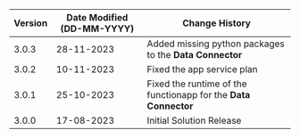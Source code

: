| **Version** | **Date Modified (DD-MM-YYYY)** | **Change History**                                              |
|-------------|--------------------------------|-----------------------------------------------------------------|
| 3.0.3       | 28-11-2023                     | Added missing python packages to the  **Data Connector**        |
| 3.0.2       | 10-11-2023                     | Fixed the app service plan                                      | 
| 3.0.1       | 25-10-2023                     | Fixed the runtime of the functionapp for the **Data Connector** | 
| 3.0.0       | 17-08-2023                     | Initial Solution Release 								                                |
